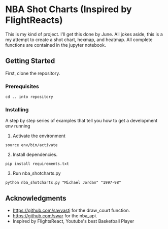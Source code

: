 # NBA Shot Charts (Inspired by FlightReacts)

This is my kind of project. I'll get this done by June.
All jokes aside, this is a my attempt to create a shot chart, hexmap, and heatmap.
All complete functions are contained in the jupyter notebook.

## Getting Started

First, clone the repository.

### Prerequisites

```
cd .. into repository
```

### Installing

A step by step series of examples that tell you how to get a development env running

1. Activate the environment
```
source env/bin/activate
```

2. Install dependencies.
```
pip install requirements.txt 
```

3. Run nba_shotcharts.py
``` 
python nba_shotcharts.py "Michael Jordan" "1997-98"
```

## Acknowledgments

* https://github.com/savvastj for the draw_court function.
* https://github.com/swar for the nba_api.
* Inspired by FlightsReact, Youtube's best Basketball Player
